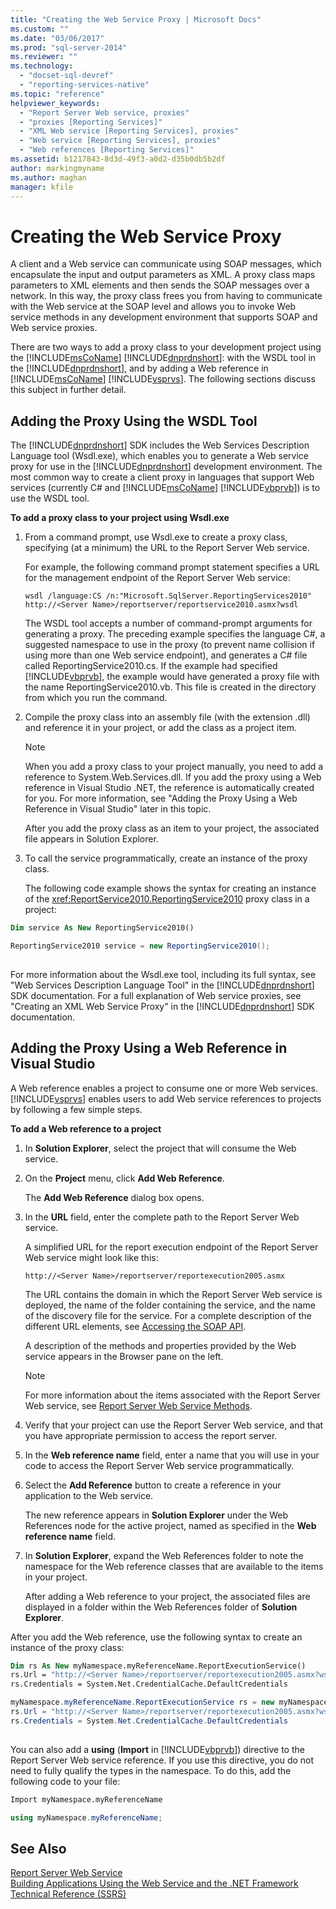 ```yaml
---
title: "Creating the Web Service Proxy | Microsoft Docs"
ms.custom: ""
ms.date: "03/06/2017"
ms.prod: "sql-server-2014"
ms.reviewer: ""
ms.technology: 
  - "docset-sql-devref"
  - "reporting-services-native"
ms.topic: "reference"
helpviewer_keywords: 
  - "Report Server Web service, proxies"
  - "proxies [Reporting Services]"
  - "XML Web service [Reporting Services], proxies"
  - "Web service [Reporting Services], proxies"
  - "Web references [Reporting Services]"
ms.assetid: b1217843-8d3d-49f3-a0d2-d35b0db5b2df
author: markingmyname
ms.author: maghan
manager: kfile
---
```

# Creating the Web Service Proxy
  A client and a Web service can communicate using SOAP messages, which encapsulate the input and output parameters as XML. A proxy class maps parameters to XML elements and then sends the SOAP messages over a network. In this way, the proxy class frees you from having to communicate with the Web service at the SOAP level and allows you to invoke Web service methods in any development environment that supports SOAP and Web service proxies.  
  
 There are two ways to add a proxy class to your development project using the [!INCLUDE[msCoName](../../../includes/msconame-md.md)] [!INCLUDE[dnprdnshort](../../../includes/dnprdnshort-md.md)]: with the WSDL tool in the [!INCLUDE[dnprdnshort](../../../includes/dnprdnshort-md.md)], and by adding a Web reference in [!INCLUDE[msCoName](../../../includes/msconame-md.md)] [!INCLUDE[vsprvs](../../../includes/vsprvs-md.md)]. The following sections discuss this subject in further detail.  
  
## Adding the Proxy Using the WSDL Tool  
 The [!INCLUDE[dnprdnshort](../../../includes/dnprdnshort-md.md)] SDK includes the Web Services Description Language tool (Wsdl.exe), which enables you to generate a Web service proxy for use in the [!INCLUDE[dnprdnshort](../../../includes/dnprdnshort-md.md)] development environment. The most common way to create a client proxy in languages that support Web services (currently C# and [!INCLUDE[msCoName](../../../includes/msconame-md.md)] [!INCLUDE[vbprvb](../../../includes/vbprvb-md.md)]) is to use the WSDL tool.  
  
 **To add a proxy class to your project using Wsdl.exe**  
  
1.  From a command prompt, use Wsdl.exe to create a proxy class, specifying (at a minimum) the URL to the Report Server Web service.  
  
     For example, the following command prompt statement specifies a URL for the management endpoint of the Report Server Web service:  
  
    ```  
    wsdl /language:CS /n:"Microsoft.SqlServer.ReportingServices2010" http://<Server Name>/reportserver/reportservice2010.asmx?wsdl  
    ```  
  
     The WSDL tool accepts a number of command-prompt arguments for generating a proxy. The preceding example specifies the language C#, a suggested namespace to use in the proxy (to prevent name collision if using more than one Web service endpoint), and generates a C# file called ReportingService2010.cs. If the example had specified [!INCLUDE[vbprvb](../../../includes/vbprvb-md.md)], the example would have generated a proxy file with the name ReportingService2010.vb. This file is created in the directory from which you run the command.  
  
2.  Compile the proxy class into an assembly file (with the extension .dll) and reference it in your project, or add the class as a project item.  
  
    > [!NOTE]  
    >  When you add a proxy class to your project manually, you need to add a reference to System.Web.Services.dll. If you add the proxy using a Web reference in Visual Studio .NET, the reference is automatically created for you. For more information, see "Adding the Proxy Using a Web Reference in Visual Studio" later in this topic.  
  
     After you add the proxy class as an item to your project, the associated file appears in Solution Explorer.  
  
3.  To call the service programmatically, create an instance of the proxy class.  
  
     The following code example shows the syntax for creating an instance of the <xref:ReportService2010.ReportingService2010> proxy class in a project:  
  
```vb  
Dim service As New ReportingService2010()  
```  
  
```csharp  
ReportingService2010 service = new ReportingService2010();  
  
```  
  
 For more information about the Wsdl.exe tool, including its full syntax, see "Web Services Description Language Tool" in the [!INCLUDE[dnprdnshort](../../../includes/dnprdnshort-md.md)] SDK documentation. For a full explanation of Web service proxies, see "Creating an XML Web Service Proxy" in the [!INCLUDE[dnprdnshort](../../../includes/dnprdnshort-md.md)] SDK documentation.  
  
## Adding the Proxy Using a Web Reference in Visual Studio  
 A Web reference enables a project to consume one or more Web services. [!INCLUDE[vsprvs](../../../includes/vsprvs-md.md)] enables users to add Web service references to projects by following a few simple steps.  
  
 **To add a Web reference to a project**  
  
1.  In **Solution Explorer**, select the project that will consume the Web service.  
  
2.  On the **Project** menu, click **Add Web Reference**.  
  
     The **Add Web Reference** dialog box opens.  
  
3.  In the **URL** field, enter the complete path to the Report Server Web service.  
  
     A simplified URL for the report execution endpoint of the Report Server Web service might look like this:  
  
    ```  
    http://<Server Name>/reportserver/reportexecution2005.asmx  
    ```  
  
     The URL contains the domain in which the Report Server Web service is deployed, the name of the folder containing the service, and the name of the discovery file for the service. For a complete description of the different URL elements, see [Accessing the SOAP API](../accessing-the-soap-api.md).  
  
     A description of the methods and properties provided by the Web service appears in the Browser pane on the left.  
  
    > [!NOTE]  
    >  For more information about the items associated with the Report Server Web service, see [Report Server Web Service Methods](../methods/report-server-web-service-methods.md).  
  
4.  Verify that your project can use the Report Server Web service, and that you have appropriate permission to access the report server.  
  
5.  In the **Web reference name** field, enter a name that you will use in your code to access the Report Server Web service programmatically.  
  
6.  Select the **Add Reference** button to create a reference in your application to the Web service.  
  
     The new reference appears in **Solution Explorer** under the Web References node for the active project, named as specified in the **Web reference name** field.  
  
7.  In **Solution Explorer**, expand the Web References folder to note the namespace for the Web reference classes that are available to the items in your project.  
  
     After adding a Web reference to your project, the associated files are displayed in a folder within the Web References folder of **Solution Explorer**.  
  
 After you add the Web reference, use the following syntax to create an instance of the proxy class:  
  
```vb  
Dim rs As New myNamespace.myReferenceName.ReportExecutionService()  
rs.Url = "http://<Server Name>/reportserver/reportexecution2005.asmx?wsdl"  
rs.Credentials = System.Net.CredentialCache.DefaultCredentials  
```  
  
```csharp  
myNamespace.myReferenceName.ReportExecutionService rs = new myNamespace.myReferenceName.ReportExecutionService();  
rs.Url = "http://<Server Name>/reportserver/reportexecution2005.asmx?wsdl"  
rs.Credentials = System.Net.CredentialCache.DefaultCredentials  
  
```  
  
 You can also add a **using** (**Import** in [!INCLUDE[vbprvb](../../../includes/vbprvb-md.md)]) directive to the Report Server Web service reference. If you use this directive, you do not need to fully qualify the types in the namespace. To do this, add the following code to your file:  
  
```vb  
Import myNamespace.myReferenceName  
```  
  
```csharp  
using myNamespace.myReferenceName;  
```  
  
## See Also  
 [Report Server Web Service](../report-server-web-service.md)   
 [Building Applications Using the Web Service and the .NET Framework](building-applications-using-the-web-service-and-the-net-framework.md)   
 [Technical Reference &#40;SSRS&#41;](../../technical-reference-ssrs.md)  
  
  
